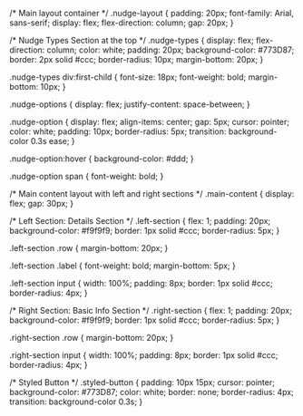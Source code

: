 /* Main layout container */
.nudge-layout {
    padding: 20px;
    font-family: Arial, sans-serif;
    display: flex;
    flex-direction: column;
    gap: 20px;
  }
  
  /* Nudge Types Section at the top */
  .nudge-types {
    display: flex;
    flex-direction: column;
    color: white;
    padding: 20px;
    background-color: #773D87;
    border: 2px solid #ccc;
    border-radius: 10px;
    margin-bottom: 20px;
  }
  
  .nudge-types div:first-child {
    font-size: 18px;
    font-weight: bold;
    margin-bottom: 10px;
  }
  
  .nudge-options {
    display: flex;
    justify-content: space-between;
  }
  
  .nudge-option {
    display: flex;
    align-items: center;
    gap: 5px;
    cursor: pointer;
    color: white;
    padding: 10px;
    border-radius: 5px;
    transition: background-color 0.3s ease;
  }
  
  .nudge-option:hover {
    background-color: #ddd;
  }
  
  .nudge-option span {
    font-weight: bold;
  }
  
  /* Main content layout with left and right sections */
  .main-content {
    display: flex;
    gap: 30px;
  }
  
  /* Left Section: Details Section */
  .left-section {
    flex: 1;
    padding: 20px;
    background-color: #f9f9f9;
    border: 1px solid #ccc;
    border-radius: 5px;
  }
  
  .left-section .row {
    margin-bottom: 20px;
  }
  
  .left-section .label {
    font-weight: bold;
    margin-bottom: 5px;
  }
  
  .left-section input {
    width: 100%;
    padding: 8px;
    border: 1px solid #ccc;
    border-radius: 4px;
  }
  
  /* Right Section: Basic Info Section */
  .right-section {
    flex: 1;
    padding: 20px;
    background-color: #f9f9f9;
    border: 1px solid #ccc;
    border-radius: 5px;
  }
  
  .right-section .row {
    margin-bottom: 20px;
  }
  
  .right-section input {
    width: 100%;
    padding: 8px;
    border: 1px solid #ccc;
    border-radius: 4px;
  }
  
  /* Styled Button */
  .styled-button {
    padding: 10px 15px;
    cursor: pointer;
    background-color: #773D87;
    color: white;
    border: none;
    border-radius: 4px;
    transition: background-color 0.3s;
  }
  
